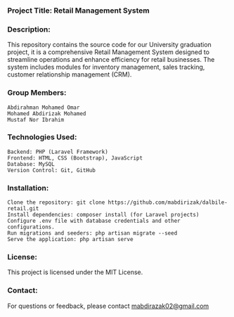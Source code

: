### Project Title: Retail Management System
### Description:

This repository contains the source code for our University graduation project, it is a comprehensive Retail Management System designed to streamline operations and enhance efficiency for retail businesses. The system includes modules for inventory management, sales tracking, customer relationship management (CRM).

### Group Members:

    Abdirahman Mohamed Omar
    Mohamed Abdirizak Mohamed
    Mustaf Nor Ibrahim

### Technologies Used:

    Backend: PHP (Laravel Framework)
    Frontend: HTML, CSS (Bootstrap), JavaScript
    Database: MySQL
    Version Control: Git, GitHub

### Installation:

    Clone the repository: git clone https://github.com/mabdirizak/dalbile-retail.git
    Install dependencies: composer install (for Laravel projects)
    Configure .env file with database credentials and other configurations.
    Run migrations and seeders: php artisan migrate --seed
    Serve the application: php artisan serve

### License:

This project is licensed under the MIT License.

### Contact:

For questions or feedback, please contact mabdirazak02@gmail.com